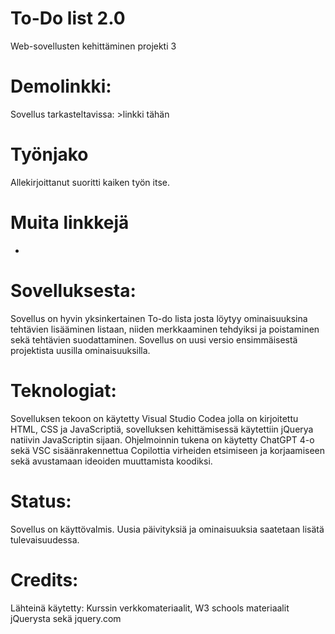 # To-Do list 2.0
Web-sovellusten kehittäminen projekti 3

# Demolinkki:
Sovellus tarkasteltavissa: >linkki tähän

# Työnjako
Allekirjoittanut suoritti kaiken työn itse.

# Muita linkkejä
-

# Sovelluksesta:
Sovellus on hyvin yksinkertainen To-do lista josta löytyy ominaisuuksina tehtävien lisääminen listaan, niiden merkkaaminen tehdyiksi ja poistaminen sekä tehtävien suodattaminen. Sovellus on uusi versio ensimmäisestä projektista uusilla ominaisuuksilla.

# Teknologiat:
Sovelluksen tekoon on käytetty Visual Studio Codea jolla on kirjoitettu HTML, CSS ja JavaScriptiä, sovelluksen kehittämisessä käytettiin jQuerya natiivin JavaScriptin sijaan. Ohjelmoinnin tukena on käytetty ChatGPT 4-o sekä VSC sisäänrakennettua Copilottia virheiden etsimiseen ja korjaamiseen sekä avustamaan ideoiden muuttamista koodiksi.

# Status:
Sovellus on käyttövalmis. Uusia päivityksiä ja ominaisuuksia saatetaan lisätä tulevaisuudessa.

# Credits:
Lähteinä käytetty:
Kurssin verkkomateriaalit, W3 schools materiaalit jQuerysta sekä jquery.com

